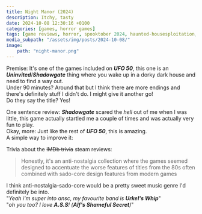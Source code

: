 ```yaml
---
title: Night Manor (2024)
description: Itchy, tasty
date: 2024-10-08 12:30:16 +0100
categories: [games, horror games]
tags: [game reviews, horror, spooktober 2024, haunted-housesploitation, spooky doll, they say the title]
media_subpath: "/assets/img/posts/2024-10-08/"
image:
    path: "night-manor.png"
---
```

<span class="reviewsection">Premise:</span> It's one of the games included on ***UFO 50***, this one is an ***Uninvited***/***Shadowgate*** thing where you wake up in a dorky dark house and need to find a way out.<br/>
<span class="reviewsection">Under 90 minutes?</span> Around that but I think there are more endings and there's definitely stuff I didn't do. I might give it another go!<br/>
<span class="reviewsection">Do they say the title?</span> Yes!

<span class="reviewsection">One sentence review:</span> ***Shadowgate*** scared the *hell* out of me when I was little, this game actually startled me a couple of times and was actually very fun to play.<br/>
<span class="reviewsection">Okay, more:</span> Just like the rest of ***UFO 50***, this is amazing.<br/>
<span class="reviewsection">A simple way to improve it:</span>

<span class="reviewsection">Trivia about the ~~IMDb trivia~~ steam reviews:</span>
> Honestly, it's an anti-nostalgia collection where the games seemed designed to accentuate the worse features of titles from the 80s often combined with sado-core design features from modern games

I think anti-nostalgia-sado-core would be a pretty sweet music genre I'd definitely be into.<br/>"*Yeah i'm super into ansc, my favourite band is __Urkel's Whip__*"<br/>
"*oh you too? I love __A.S.S__! (__Alf's Shameful Secret__)*"